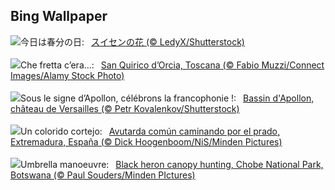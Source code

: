## Bing Wallpaper
![](https://www.bing.com/th?id=OHR.SpringDaffodils_JA-JP0516701335_UHD.jpg&w=1000)今日は春分の日:&nbsp;&ensp;[スイセンの花 (© LedyX/Shutterstock)](https://www.bing.com/th?id=OHR.SpringDaffodils_JA-JP0516701335_UHD.jpg)
<br><br/>
![](https://www.bing.com/th?id=OHR.PrimaveraToscana_IT-IT0074316759_UHD.jpg&w=1000)Che fretta c’era...:&nbsp;&ensp;[San Quirico d’Orcia, Toscana (© Fabio Muzzi/Connect Images/Alamy Stock Photo)](https://www.bing.com/th?id=OHR.PrimaveraToscana_IT-IT0074316759_UHD.jpg)
<br><br/>
![](https://www.bing.com/th?id=OHR.FrancophonieDay_FR-FR0580579974_UHD.jpg&w=1000)Sous le signe d’Apollon, célébrons la francophonie !:&nbsp;&ensp;[Bassin d'Apollon, château de Versailles (© Petr Kovalenkov/Shutterstock)](https://www.bing.com/th?id=OHR.FrancophonieDay_FR-FR0580579974_UHD.jpg)
<br><br/>
![](https://www.bing.com/th?id=OHR.PrimaveraSpain_ES-ES9088231028_UHD.jpg&w=1000)Un colorido cortejo:&nbsp;&ensp;[Avutarda común caminando por el prado, Extremadura, España (© Dick Hoogenboom/NiS/Minden Pictures)](https://www.bing.com/th?id=OHR.PrimaveraSpain_ES-ES9088231028_UHD.jpg)
<br><br/>
![](https://www.bing.com/th?id=OHR.BlackHeron_EN-GB3002716071_UHD.jpg&w=1000)Umbrella manoeuvre:&nbsp;&ensp;[Black heron canopy hunting, Chobe National Park, Botswana (© Paul Souders/Minden PIctures)](https://www.bing.com/th?id=OHR.BlackHeron_EN-GB3002716071_UHD.jpg)
<br><br/>
